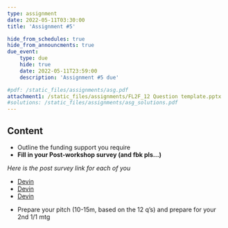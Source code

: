 ```yaml
---
type: assignment
date: 2022-05-11T03:30:00
title: 'Assignment #5'

hide_from_schedules: true
hide_from_announcments: true
due_event:
    type: due
    hide: true
    date: 2022-05-11T23:59:00
    description: 'Assignment #5 due'

#pdf: /static_files/assignments/asg.pdf
attachment1: /static_files/assignments/FL2F_12 Question template.pptx
#solutions: /static_files/assignments/asg_solutions.pdf
---
```

## Content
- Outline the funding support you require
- **Fill in your Post-workshop survey (and fbk pls…)**

*Here is the post survey link for each of you*

* [Devin](https://arxiv.org/pdf/2107.02299.pdf)
* [Devin](https://arxiv.org/pdf/2107.02299.pdf)
* [Devin](https://arxiv.org/pdf/2107.02299.pdf)

- Prepare your pitch (10-15m, based on the 12 q’s) and prepare for your 2nd 1/1 mtg



